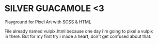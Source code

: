 # SILVER GUACAMOLE <3

Playground for Pixel Art with SCSS & HTML

File already named vulpix.html because one day i'm going to pixel a vulpix in there. But for my first try i made a heart, don't get confused about that. 
